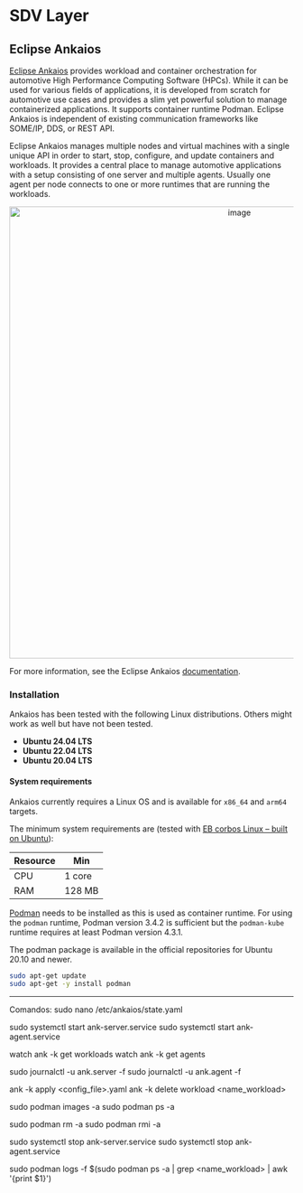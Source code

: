 # SDV Layer

## Eclipse Ankaios
[Eclipse Ankaios](https://github.com/eclipse-ankaios/ankaios/tree/main) provides workload and container orchestration for automotive High Performance Computing Software (HPCs). While it can be used for various fields of applications, it is developed from scratch for automotive use cases and provides a slim yet powerful solution to manage containerized applications. It supports container runtime Podman. Eclipse Ankaios is independent of existing communication frameworks like SOME/IP, DDS, or REST API.

Eclipse Ankaios manages multiple nodes and virtual machines with a single unique API in order to start, stop, configure, and update containers and workloads. It provides a central place to manage automotive applications with a setup consisting of one server and multiple agents. Usually one agent per node connects to one or more runtimes that are running the workloads.

<p align="center">
  <img src="https://github.com/user-attachments/assets/6a9850b8-1ff9-492b-baaf-8d9d20d1998d" alt="image" width="800"/>
</p>

For more information, see the Eclipse Ankaios [documentation](https://eclipse-ankaios.github.io/ankaios/latest/).

### Installation
Ankaios has been tested with the following Linux distributions. Others might work as well but have not been tested.
- **Ubuntu 24.04 LTS**
- **Ubuntu 22.04 LTS**
- **Ubuntu 20.04 LTS**

#### System requirements
Ankaios currently requires a Linux OS and is available for ```x86_64``` and ```arm64``` targets.

The minimum system requirements are (tested with [EB corbos Linux – built on Ubuntu](https://www.elektrobit.com/products/ecu/eb-corbos/linux-built-on-ubuntu/)):

| Resource | Min      |
|----------|----------|
| CPU      | 1 core   |
| RAM      | 128 MB   |

[Podman](https://podman.io/) needs to be installed as this is used as container runtime. For using the ```podman``` runtime, Podman version 3.4.2 is sufficient but the ```podman-kube``` runtime requires at least Podman version 4.3.1.

The podman package is available in the official repositories for Ubuntu 20.10 and newer.
```bash
sudo apt-get update
sudo apt-get -y install podman
```

---
Comandos:
sudo nano /etc/ankaios/state.yaml

sudo systemctl start ank-server.service
sudo systemctl start ank-agent.service

watch ank -k get workloads
watch ank -k get agents

sudo journalctl -u ank.server -f
sudo journalctl -u ank.agent -f

ank -k apply <config_file>.yaml
ank -k delete workload <name_workload>

sudo podman images -a
sudo podman ps -a

sudo podman rm -a
sudo podman rmi -a

sudo systemctl stop ank-server.service
sudo systemctl stop ank-agent.service

sudo podman logs -f $(sudo podman ps -a | grep <name_workload> | awk '{print $1}')
